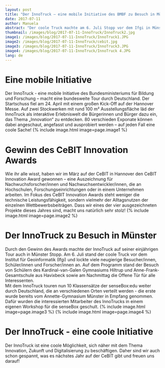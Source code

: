 ```yaml
---
layout: post
title: "Der InnoTruck – eine mobile Initiative des BMBF zu Besuch in Münster"
date: 2017-07-11
author: Manuela
abstract: "Der coole Truck machte am 6. Juli Stopp vor dem Ifgi in Münster, mit dem 10 senseBoxen nun weiter durch Deutschland touren."
thumbnail: /images/blog/2017-07-11-InnoTruck/InnoTruck2.jpg
image1: /images/blog/2017-07-11-InnoTruck/InnoTruck1.JPG
image2: /images/blog/2017-07-11-InnoTruck/cebit.jpg
image3: /images/blog/2017-07-11-InnoTruck/InnoTruck3.JPG
image4: /images/blog/2017-07-11-InnoTruck/InnoTruck 4.JPG
lang: de
---
```

Eine mobile Initiative
============
Der InnoTruck - eine mobile Initiative des Bundesministeriums für Bildung und Forschung – macht eine bundesweite Tour durch Deutschland. Der Startschuss fiel am 24. April mit einem großen Kick-Off auf der Hannover Messe. Auf zwei Stockwerken mit rund 100 m² Ausstellungsfläche läd der InnoTruck als interaktive Erlebniswelt die Bürgerinnen und Bürger dazu ein, das Thema „Innovation“ zu entdecken. 80 verschieden Exponate können dabei angeschaut, angefasst und ausprobiert werden – auf jeden Fall eine coole Sache!
{% include image.html image=page.image1 %}


Gewinn des CeBIT Innovation Awards
============
Wie ihr alle wisst, haben wir im März auf der CeBIT in Hannover den CeBIT Innovation Award gewonnen – eine Auszeichnung für Nachwuchsforscher/innen und Nachwuchsentwickler/innen, die an Hochschulen, Forschungseinrichtungen oder in einem Unternehmen arbeiten. Im Fokus des CeBIT Innovation Awards steht weniger die technische Leistungsfähigkeit, sondern vielmehr der Alltagsnutzen der einzelnen Wettbewerbsbeiträgen. Dass wir eines der vier ausgezeichneten Projekte dieses Jahres sind, macht uns natürlich sehr stolz!
{% include image.html image=page.image2 %}


Der InnoTruck zu Besuch in Münster
============
Durch den Gewinn des Awards machte der InnoTruck auf seiner einjährigen Tour auch in Münster Stopp. Am 6. Juli stand der coole Truck vor dem Institut für Geoinformatik (Ifgi) und lockte viele neugierige Besucher/innen, Schüler/innen und Forscher/innen an. Auf dem Programm stand der Besuch von Schülern des Kardinal-van-Galen Gymnasiums Hiltrup und Anne-Frank-Gesamtschule aus Havixbeck sowie am Nachmittag die Offene Tür für alle Interessenten.<br>
Mit dem InnoTruck touren nun 10 Klassensätze der senseBox:edu weiter durch Deutschland, die an verschiedenen Orten verteilt werden - die erste wurde bereits vom Annette-Gymnasium Münster in Empfang genommen. Dafür wurden die interessierten Mitarbeiter des InnoTrucks in einem eigenen Workshop für die senseBox geschult.
{% include image.html image=page.image3 %}
{% include image.html image=page.image4 %}

Der InnoTruck - eine coole Initiative
============
Der InnoTruck ist eine coole Möglichkeit, sich näher mit dem Thema Innovation, Zukunft und Digitalisierung zu beschäftigen.
Daher sind wir auch schon gespannt, was es nächstes Jahr auf der CeBIT gibt und freuen uns darauf!
